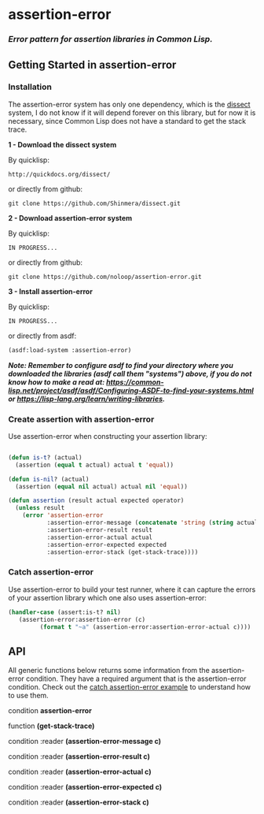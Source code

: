 # assertion-error

### _Error pattern for assertion libraries in Common Lisp._

## Getting Started in assertion-error

### Installation

The assertion-error system has only one dependency, which is the [dissect](https://github.com/Shinmera/dissect) system, I do not know if it will depend forever on this library, but for now it is necessary, since Common Lisp does not have a standard to get the stack trace.

**1 - Download the dissect system**

By quicklisp:

```
http://quickdocs.org/dissect/
```
or directly from github:

```
git clone https://github.com/Shinmera/dissect.git
```

**2 - Download assertion-error system**

By quicklisp:

```
IN PROGRESS...
```

or directly from github:

```
git clone https://github.com/noloop/assertion-error.git
```

**3 - Install assertion-error**

By quicklisp:

```
IN PROGRESS...
```

or directly from asdf:

```lisp
(asdf:load-system :assertion-error)
```

_**Note: Remember to configure asdf to find your directory where you downloaded the libraries (asdf call them "systems") above, if you do not know how to make a read at: https://common-lisp.net/project/asdf/asdf/Configuring-ASDF-to-find-your-systems.html or https://lisp-lang.org/learn/writing-libraries.**_

### Create assertion with assertion-error

Use assertion-error when constructing your assertion library:

```lisp

(defun is-t? (actual)
  (assertion (equal t actual) actual t 'equal))

(defun is-nil? (actual)
  (assertion (equal nil actual) actual nil 'equal))

(defun assertion (result actual expected operator)
  (unless result
    (error 'assertion-error
           :assertion-error-message (concatenate 'string (string actual) " " (string operator) " " (string expected))
           :assertion-error-result result
           :assertion-error-actual actual
           :assertion-error-expected expected
           :assertion-error-stack (get-stack-trace))))

```

### Catch assertion-error

Use assertion-error to build your test runner, where it can capture the errors of your assertion library which one also uses assertion-error:

```lisp
(handler-case (assert:is-t? nil)
   (assertion-error:assertion-error (c)
         (format t "~a" (assertion-error:assertion-error-actual c))))
```

## API

All generic functions below returns some information from the assertion-error condition. They have a required argument that is the assertion-error condition. Check out the [catch assertion-error example](https://github.com/noloop/assertion-error#catch-assertion-error) to understand how to use them.

condition **assertion-error**

function **(get-stack-trace)**

condition :reader **(assertion-error-message c)**

condition :reader **(assertion-error-result c)**

condition :reader **(assertion-error-actual c)**

condition :reader **(assertion-error-expected c)**

condition :reader **(assertion-error-stack c)**

